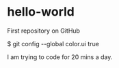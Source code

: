 # hello-world
First repository on GitHub

$ git config --global color.ui true

I am trying to code for 20 mins a day.
